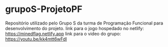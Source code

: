 # grupoS-ProjetoPF
Repositório utilizado pelo Grupo S da turma de Programação Funcional para desenvolvimento do projeto.
link para o jogo hospedado no netlify: https://minedflag.netlify.app
link para o video do grupo: https://youtu.be/kk4mtt6wFdI
